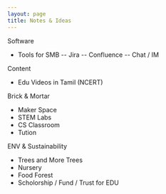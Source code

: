 ```yaml
---
layout: page
title: Notes & Ideas
---
```


Software
- Tools for SMB
-- Jira
-- Confluence
-- Chat / IM

Content
- Edu Videos in Tamil (NCERT)

Brick & Mortar
- Maker Space
- STEM Labs
- CS Classroom
- Tution

ENV & Sustainability
- Trees and More Trees
- Nursery
- Food Forest
- Scholorship / Fund / Trust for EDU
